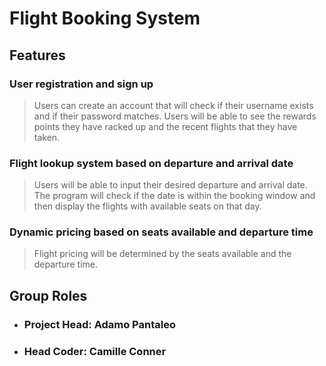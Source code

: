 <h1>Flight Booking System</h1>
<h2>Features</h2>
<h3>User registration and sign up</h3>
<blockquote>Users can create an account that will check if their username exists and if their password matches. Users will be able to see the rewards points they have racked up and the recent flights that they have taken. </blockquote>
<h3>Flight lookup system based on departure and arrival date</h3>
<blockquote>Users will be able to input their desired departure and arrival date. The program will check if the date is within the booking window and then display the flights with available seats on that day.</blockquote>
<h3>Dynamic pricing based on seats available and departure time</h3>
<blockquote>Flight pricing will be determined by the seats available and the departure time.</blockquote>
<h2>Group Roles</h2>
<ul>
  <li><h3>Project Head: Adamo Pantaleo</h3></li>
  <li><h3>Head Coder: Camille Conner</h3></li>

</ul>

